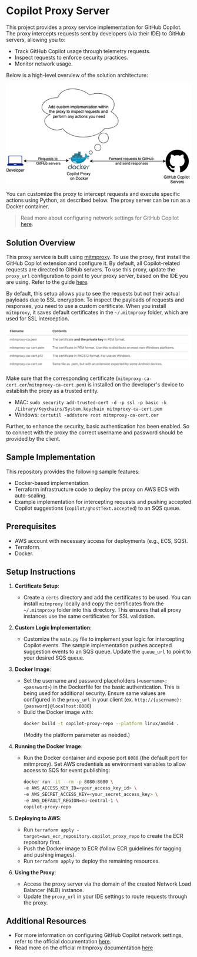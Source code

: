 # Copilot Proxy Server

This project provides a proxy service implementation for GitHub Copilot. The proxy intercepts requests sent by developers (via their IDE) to GitHub servers, allowing you to:

- Track GitHub Copilot usage through telemetry requests.
- Inspect requests to enforce security practices.
- Monitor network usage.

Below is a high-level overview of the solution architecture:

![Proxy Solution Image](proxy_solution.png)

You can customize the proxy to intercept requests and execute specific actions using Python, as described below. The proxy server can be run as a Docker container.

> Read more about configuring network settings for GitHub Copilot [here](https://docs.github.com/en/copilot/managing-copilot/configure-personal-settings/configuring-network-settings-for-github-copilot?tool=vscode).

## Solution Overview

This proxy service is built using [mitmproxy](https://mitmproxy.org/). To use the proxy, first install the GitHub Copilot extension and configure it. By default, all Copilot-related requests are directed to GitHub servers. To use this proxy, update the `proxy_url` configuration to point to your proxy server, based on the IDE you are using. Refer to the guide [here](https://docs.github.com/en/copilot/managing-copilot/configure-personal-settings/configuring-network-settings-for-github-copilot?tool=vscode).

By default, this setup allows you to see the requests but not their actual payloads due to SSL encryption. To inspect the payloads of requests and responses, you need to use a custom certificate. When you install `mitmproxy`, it saves default certificates in the `~/.mitmproxy` folder, which are used for SSL interception.

![mitmproxy certificates](certs.png)

Make sure that the corresponding certificate (`mitmproxy-ca-cert.cer`/`mitmproxy-ca-cert.pem`) is installed on the developer's device to establish the proxy as a trusted entity.

- MAC: `sudo security add-trusted-cert -d -p ssl -p basic -k /Library/Keychains/System.keychain mitmproxy-ca-cert.pem`
- Windows: `certutil -addstore root mitmproxy-ca-cert.cer`

Further, to enhance the security, basic authentication has been enabled. So to connect with the proxy the correct username and password should be provided by the client.

## Sample Implementation

This repository provides the following sample features:

- Docker-based implementation.
- Terraform infrastructure code to deploy the proxy on AWS ECS with auto-scaling.
- Example implementation for intercepting requests and pushing accepted Copilot suggestions (`copilot/ghostText.accepted`) to an SQS queue.

## Prerequisites

- AWS account with necessary access for deployments (e.g., ECS, SQS).
- Terraform.
- Docker.

## Setup Instructions

1. **Certificate Setup**:

   - Create a `certs` directory and add the certificates to be used. You can install `mitmproxy` locally and copy the certificates from the `~/.mitmproxy` folder into this directory. This ensures that all proxy instances use the same certificates for SSL validation.

2. **Custom Logic Implementation**:

   - Customize the `main.py` file to implement your logic for intercepting Copilot events. The sample implementation pushes accepted suggestion events to an SQS queue. Update the `queue_url` to point to your desired SQS queue.

3. **Docker Image**:

   - Set the username and password placeholders (`<username>:<password>`) in the Dockerfile for the basic authentication. This is being used for additional security. Ensure same values are configured in the `proxy_url` in your client (ex. `http://{username}:{password}@localhost:8080`)
   - Build the Docker image with:
     ```bash
     docker build -t copilot-proxy-repo --platform linux/amd64 .
     ```
     (Modify the platform parameter as needed.)

4. **Running the Docker Image**:

   - Run the Docker container and expose port `8080` (the default port for mitmproxy). Set AWS credentials as environment variables to allow access to SQS for event publishing:
     ```bash
     docker run -it --rm -p 8080:8080 \
     -e AWS_ACCESS_KEY_ID=<your_access_key_id> \
     -e AWS_SECRET_ACCESS_KEY=<your_secret_access_key> \
     -e AWS_DEFAULT_REGION=eu-central-1 \
     copilot-proxy-repo
     ```

5. **Deploying to AWS**:

   - Run `terraform apply -target=aws_ecr_repository.copilot_proxy_repo` to create the ECR repository first.
   - Push the Docker image to ECR (follow ECR guidelines for tagging and pushing images).
   - Run `terraform apply` to deploy the remaining resources.

6. **Using the Proxy**:
   - Access the proxy server via the domain of the created Network Load Balancer (NLB) instance.
   - Update the `proxy_url` in your IDE settings to route requests through the proxy.

## Additional Resources

- For more information on configuring GitHub Copilot network settings, refer to the official documentation [here](https://docs.github.com/en/copilot/managing-copilot/configure-personal-settings/configuring-network-settings-for-github-copilot?tool=vscode).
- Read more on the official mitmproxy documentation [here](https://docs.mitmproxy.org/stable/)
